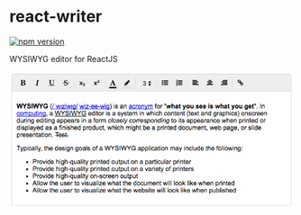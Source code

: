 # react-writer
[![npm version](https://badge.fury.io/js/react-writer.svg)](https://badge.fury.io/js/react-writer)

WYSIWYG editor for ReactJS

![screenshot](./screenshot.png)
